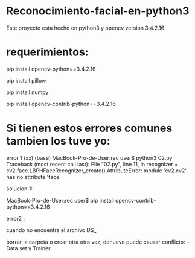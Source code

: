 # Reconocimiento-facial-en-python3
Este proyecto esta hecho en python3 y opencv version 3.4.2.16



# requerimientos:

pip install opencv-python==3.4.2.16
  
pip install pillow

pip install numpy

pip install opencv-contrib-python==3.4.2.16


# Si tienen estos errores comunes tambien los tuve yo:

error 1
(xx) (base) MacBook-Pro-de-User:rec user$ python3 02.py
Traceback (most recent call last):
  File "02.py", line 11, in <module>
    recognizer = cv2.face.LBPHFaceRecognizer_create()
AttributeError: module 'cv2.cv2' has no attribute 'face'


solucion 1:

MacBook-Pro-de-User:rec user$ pip install opencv-contrib-python==3.4.2.16


error2 :

cuando no encuentra el archivo DS_

borrar la carpeta o crear otra otra vez, denuevo puede causar conflicto: 
  -Data set y Trainer.
  
  







